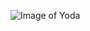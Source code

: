 ![Image of Yoda](https://starwarsblog.starwars.com/wp-content/uploads/sites/6/2017/05/yoda-advice-always-in-motion-is-the-future.jpg)

